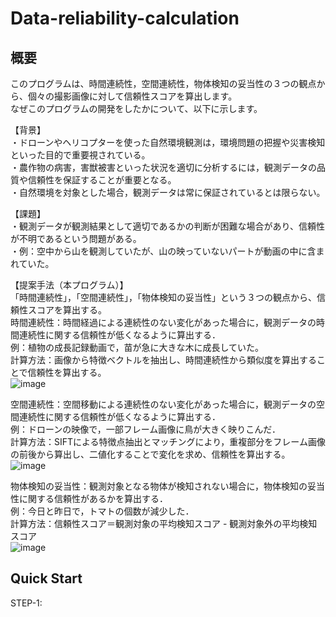# Data-reliability-calculation
## 概要　　
このプログラムは、時間連続性，空間連続性，物体検知の妥当性の３つの観点から、個々の撮影画像に対して信頼性スコアを算出します。  
なぜこのプログラムの開発をしたかについて、以下に示します。  
  
【背景】  
・ドローンやヘリコプターを使った自然環境観測は，環境問題の把握や災害検知といった目的で重要視されている。  
・農作物の病害，害獣被害といった状況を適切に分析するには，観測データの品質や信頼性を保証することが重要となる。  
・自然環境を対象とした場合，観測データは常に保証されているとは限らない。  
  
【課題】  
・観測データが観測結果として適切であるかの判断が困難な場合があり、信頼性が不明であるという問題がある。  
・例：空中から山を観測していたが、山の映っていないパートが動画の中に含まれていた。  
  
【提案手法（本プログラム）】  
「時間連続性」，「空間連続性」，「物体検知の妥当性」という３つの観点から、信頼性スコアを算出する。  
時間連続性：時間経過による連続性のない変化があった場合に，観測データの時間連続性に関する信頼性が低くなるように算出する．  
例：植物の成長記録動画で，苗が急に大きな木に成長していた。  
計算方法：画像から特徴ベクトルを抽出し、時間連続性から類似度を算出することで信頼性を算出する。  
  ![image](https://github.com/user-attachments/assets/7f4d0551-892a-4588-892f-7e00a255a956)
  
空間連続性：空間移動による連続性のない変化があった場合に，観測データの空間連続性に関する信頼性が低くなるように算出する．  
例：ドローンの映像で，一部フレーム画像に鳥が大きく映りこんだ．  
計算方法：SIFTによる特徴点抽出とマッチングにより，重複部分をフレーム画像の前後から算出し、二値化することで変化を求め、信頼性を算出する。  
  ![image](https://github.com/user-attachments/assets/09c78d32-c0c3-4071-9d0f-04219595f52e)
  
物体検知の妥当性：観測対象となる物体が検知されない場合に，物体検知の妥当性に関する信頼性があるかを算出する．  
例：今日と昨日で，トマトの個数が減少した．  
計算方法：信頼性スコア＝観測対象の平均検知スコア - 観測対象外の平均検知スコア  
  ![image](https://github.com/user-attachments/assets/43613e36-b429-4ca9-94dd-7dc66ddd994f)
  
## Quick Start
STEP-1:

